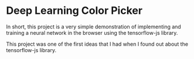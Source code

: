 # Deep Learning Color Picker

In short, this project is a very simple demonstration of implementing and
training a neural network in the browser using the tensorflow-js library.



This project was one of the first ideas that I had when I found out about the
tensorflow-js library.
